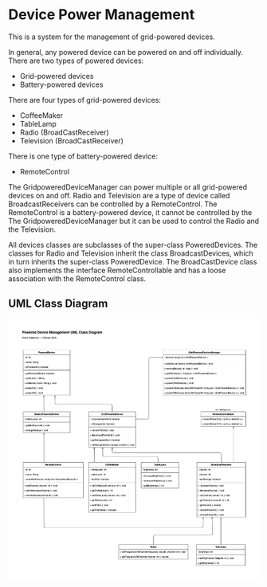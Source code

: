 # Device Power Management
 
This is a system for the management of grid-powered devices. 

In general, any powered device can be powered on and off individually. There are two types of powered devices:
- Grid-powered devices
- Battery-powered devices

There are four types of grid-powered devices:
- CoffeeMaker
- TableLamp
- Radio (BroadCastReceiver)
- Television (BroadCastReceiver)

There is one type of battery-powered device:
- RemoteControl

The GridpoweredDeviceManager can power multiple or all grid-powered devices on and off. Radio and Television are a type of device called BroadcastReceivers can be controlled by a RemoteControl. The RemoteControl is a battery-powered device, it cannot be controlled by the The GridpoweredDeviceManager but it can be used to control the Radio and the Television.

All devices classes are subclasses of the super-class PoweredDevices. The classes for Radio and Television inherit the class BroadcastDevices, which in turn inherits the super-class PoweredDevice. The BroadCastDevice class also implements the interface RemoteControllable and has a loose association with the RemoteControl class.

## UML Class Diagram
![Devices UML Class-Diagram](DevicesUML.png)
